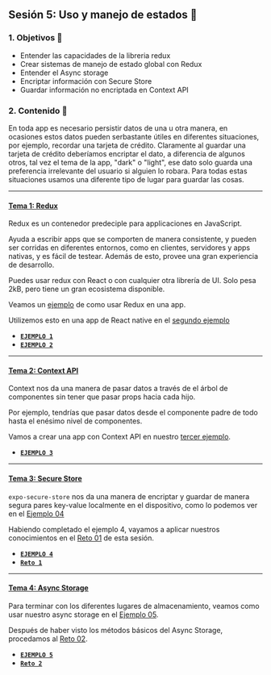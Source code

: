 ## Sesión 5: Uso y manejo de estados 💽

### 1. Objetivos :dart: 

- Entender las capacidades de la libreria redux
- Crear sistemas de manejo de estado global con Redux
- Entender el Async storage
- Encriptar información con Secure Store
- Guardar información no encriptada en Context API

### 2. Contenido :blue_book:

En toda app es necesario persistir datos de una u otra manera, en ocasiones estos datos pueden serbastante útiles en diferentes situaciones, por ejemplo, recordar una tarjeta de crédito. Claramente al guardar una tarjeta de crédito deberíamos encriptar el dato, a diferencia de algunos otros, tal vez el tema de la app, "dark" o "light", ese dato solo guarda una preferencia irrelevante del usuario si alguien lo robara. Para todas estas situaciones usamos una diferente tipo de lugar para guardar las cosas.

---

#### <ins>Tema 1: Redux</ins>

Redux es un contenedor predeciple para applicaciones en JavaScript.

Ayuda a escribir apps que se comporten de manera consistente, y pueden ser corridas en diferentes entornos, como en clientes, servidores y apps nativas, y es fácil de testear. Además de esto, provee una gran experiencia de desarrollo.

Puedes usar redux con React o con cualquier otra librería de UI. Solo pesa 2kB, pero tiene un gran ecosistema disponible.

Veamos un [ejemplo](./Ejemplo-01) de como usar Redux en una app.

Utilizemos esto en una app de React native en el [segundo ejemplo](./Ejemplo-02)

- [**`EJEMPLO 1`**](./Ejemplo-01)
- [**`EJEMPLO 2`**](./Ejemplo-02)

---

#### <ins>Tema 2: Context API </ins>

Context nos da una manera de pasar datos a través de el árbol de componentes sin tener que pasar props hacia cada hijo.

Por ejemplo, tendrías que pasar datos desde el componente padre de todo hasta el enésimo nivel de componentes.

Vamos a crear una app con Context API en nuestro [tercer ejemplo](./Ejemplo-03).

- [**`EJEMPLO 3`**](./Ejemplo-03)
---

#### <ins>Tema 3: Secure Store</ins>

`expo-secure-store` nos da una manera de encriptar y guardar de manera segura pares key-value localmente en el dispositivo, como lo podemos ver en el [Ejemplo 04](./Ejemplo-04)

Habiendo completado el ejemplo 4, vayamos a aplicar nuestros conocimientos en el [Reto 01](./Reto-01) de esta sesión.

- [**`EJEMPLO 4`**](./Ejemplo-04)
- [**`Reto 1`**](./Reto-01)

---

#### <ins>Tema 4: Async Storage</ins>

Para terminar con los diferentes lugares de almacenamiento, veamos como usar nuestro async storage en el [Ejemplo 05](./Ejemplo-05).

Después de haber visto los métodos básicos del Async Storage, procedamos al [Reto 02](./Reto-02).

- [**`EJEMPLO 5`**](./Ejemplo-05)
- [**`Reto 2`**](./Reto-02)